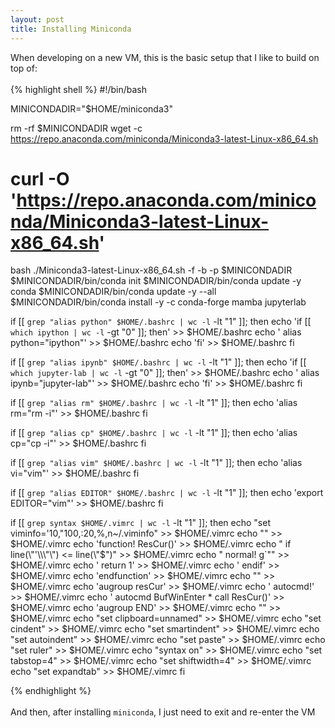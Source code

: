 ```yaml
---
layout: post
title: Installing Miniconda
---
```


When developing on a new VM, this is the basic setup that I like to build on top of:
<br><br>
{% highlight shell %}
#!/bin/bash

MINICONDADIR="$HOME/miniconda3"

rm -rf $MINICONDADIR
wget -c https://repo.anaconda.com/miniconda/Miniconda3-latest-Linux-x86_64.sh
# curl -O 'https://repo.anaconda.com/miniconda/Miniconda3-latest-Linux-x86_64.sh'
bash ./Miniconda3-latest-Linux-x86_64.sh -f -b -p $MINICONDADIR
$MINICONDADIR/bin/conda init
$MINICONDADIR/bin/conda update -y conda
$MINICONDADIR/bin/conda update -y --all
$MINICONDADIR/bin/conda install -y -c conda-forge mamba jupyterlab

if [[ `grep "alias python" $HOME/.bashrc | wc -l` -lt "1" ]]; then
    echo 'if [[ `which ipython | wc -l` -gt "0" ]]; then' >> $HOME/.bashrc
    echo '    alias python="ipython"' >> $HOME/.bashrc
    echo 'fi' >> $HOME/.bashrc
fi

if [[ `grep "alias ipynb" $HOME/.bashrc | wc -l` -lt "1" ]]; then
    echo 'if [[ `which jupyter-lab | wc -l` -gt "0" ]]; then' >> $HOME/.bashrc
    echo '    alias ipynb="jupyter-lab"' >> $HOME/.bashrc
    echo 'fi' >> $HOME/.bashrc
fi

if [[ `grep "alias rm" $HOME/.bashrc | wc -l` -lt "1" ]]; then
    echo 'alias rm="rm -i"' >> $HOME/.bashrc
fi

if [[ `grep "alias cp" $HOME/.bashrc | wc -l` -lt "1" ]]; then
    echo 'alias cp="cp -i"' >> $HOME/.bashrc
fi

if [[ `grep "alias vim" $HOME/.bashrc | wc -l` -lt "1" ]]; then
    echo 'alias vi="vim"' >> $HOME/.bashrc
fi

if [[ `grep "alias EDITOR" $HOME/.bashrc | wc -l` -lt "1" ]]; then
    echo 'export EDITOR="vim"' >> $HOME/.bashrc
fi

if [[ `grep syntax $HOME/.vimrc | wc -l` -lt "1" ]]; then
    echo "set viminfo=\'10,\"100,:20,%,n~/.viminfo" >> $HOME/.vimrc
    echo "" >> $HOME/.vimrc
    echo 'function! ResCur()' >> $HOME/.vimrc
    echo "    if line(\"'\\\"\") <= line(\"$\")" >> $HOME/.vimrc
    echo "        normal! g\`\"" >> $HOME/.vimrc
    echo '        return 1' >> $HOME/.vimrc
    echo '    endif' >> $HOME/.vimrc
    echo 'endfunction' >> $HOME/.vimrc
    echo "" >> $HOME/.vimrc
    echo 'augroup resCur' >> $HOME/.vimrc
    echo '    autocmd!' >> $HOME/.vimrc
    echo '    autocmd BufWinEnter * call ResCur()' >> $HOME/.vimrc
    echo 'augroup END' >> $HOME/.vimrc
    echo "" >> $HOME/.vimrc
    echo "set clipboard=unnamed" >> $HOME/.vimrc
    echo "set cindent" >> $HOME/.vimrc
    echo "set smartindent" >> $HOME/.vimrc
    echo "set autoindent" >> $HOME/.vimrc
    echo "set paste" >> $HOME/.vimrc
    echo "set ruler" >> $HOME/.vimrc
    echo "syntax on" >> $HOME/.vimrc
    echo "set tabstop=4" >> $HOME/.vimrc
    echo "set shiftwidth=4" >> $HOME/.vimrc
    echo "set expandtab" >> $HOME/.vimrc
fi

{% endhighlight %}
<br><br>
And then, after installing `miniconda`, I just need to exit and re-enter the VM
<br><br>
